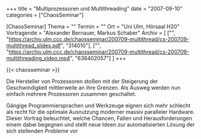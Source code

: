 +++
title = "Multiprozessoren und Multithreading"
date = "2007-09-10"
categories = ["ChaosSeminar"]

[ChaosSeminar]
Thema = ""
Termin = ""
Ort = "Uni Ulm, Hörsaal H20"
Vortragende = "Alexander Bernauer, Markus Schaber"
Archiv = [
	["", "https://archiv.ulm.ccc.de/chaosseminar/200709-multithread/cs-200709-multithread_slides.pdf", "314010"],
	["", "https://archiv.ulm.ccc.de/chaosseminar/200709-multithread/cs-200709-multithreading_video.mp4", "638402057"]
	]
+++

{{< chaosseminar >}}

Die Hersteller von Prozessoren stoßen mit der Steigerung der Geschwindigkeit mittlerweile an ihre Grenzen. Als Ausweg werden nun einfach mehrere Prozessoren zusammen geschaltet.

Gängige Programmiersprachen und Werkzeuge eignen sich mehr schlecht als
recht für die optimale Ausnutzung moderner massiv paralleler Hardware.
Dieser Vortrag beleuchtet, welche Chancen, Fallen und Herausforderungen
einem dabei begegnen und stellt neue Ideen zur automatisierten Lösung
der sich stellenden Probleme vor
